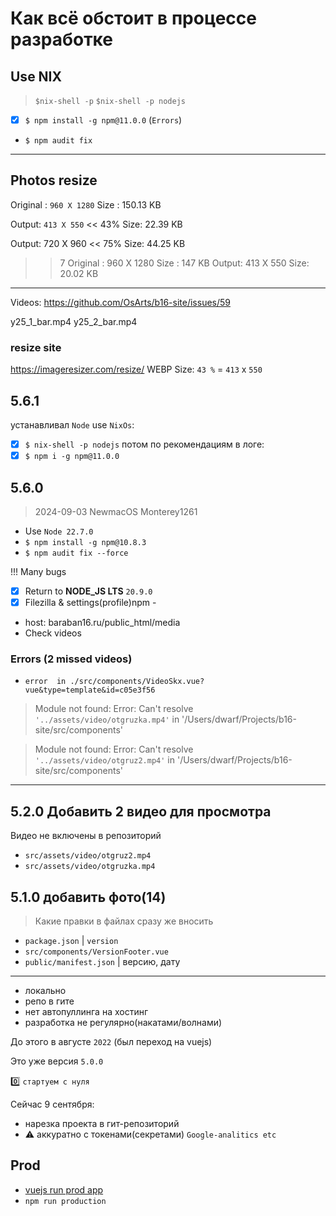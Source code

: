 # Как всё обстоит в процессе разработке

## Use NIX

> `$nix-shell -p`
> `$nix-shell -p nodejs`

- [x] `$ npm install -g npm@11.0.0` (`Errors`)
- `$ npm audit fix`

--- 

## Photos resize

Original : `960 X 1280`
Size : 150.13 KB

Output: `413 X 550` << 43%
Size: 22.39 KB

Output: 720 X 960 << 75%
Size: 44.25 KB



>> 7
Original : 960 X 1280
Size : 147 KB
Output: 413 X 550
Size: 20.02 KB

---

Videos: https://github.com/OsArts/b16-site/issues/59

y25_1_bar.mp4
y25_2_bar.mp4

### resize site

https://imageresizer.com/resize/
WEBP
Size: `43 %` = `413` x `550`

## 5.6.1
устанавливал `Node` use `NixOs`:
- [x] `$ nix-shell -p nodejs`
потом по рекомендациям в логе:
- [x] `$ npm i -g npm@11.0.0`

<!-- TODO: вернуть(подключить) метрику -->

## 5.6.0

> 2024-09-03 NewmacOS Monterey1261

- Use `Node 22.7.0`
- `$ npm install -g npm@10.8.3`
- `$ npm audit fix --force`

!!! Many bugs

- [x] Return to **NODE_JS LTS** `20.9.0`
- [x] Filezilla & settings(profile)npm -
- host: baraban16.ru/public_html/media
 - Check videos

### Errors (2 missed videos)

-  `error  in ./src/components/VideoSkx.vue?vue&type=template&id=c05e3f56`
> Module not found: Error: Can't resolve `'../assets/video/otgruzka.mp4'` in '/Users/dwarf/Projects/b16-site/src/components'

> Module not found: Error: Can't resolve `'../assets/video/otgruz2.mp4'` in '/Users/dwarf/Projects/b16-site/src/components'


---

## 5.2.0 Добавить 2 видео для просмотра

Видео не включены в репозиторий

- `src/assets/video/otgruz2.mp4`
- `src/assets/video/otgruzka.mp4`

## 5.1.0 добавить фото(14)

> Какие правки в файлах сразу же вносить

- `package.json` | `version`
- `src/components/VersionFooter.vue`
- `public/manifest.json` | версию, дату

---

- локально
- репо в гите
- нет автопуллинга на хостинг
- разработка не регулярно(накатами/волнами)

До этого в августе `2022` (был переход на vuejs)

Это уже версия `5.0.0`

:zero: `стартуем с нуля`

Сейчас 9 сентября:

- нарезка проекта в гит-репозиторий
- :warning: аккуратно с токенами(секретами) `Google-analitics etc`

## Prod

- [vuejs run prod app](https://stackoverflow.com/questions/47034452/how-to-run-production-site-after-build-vue-cli)
- `npm run production`

